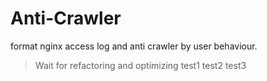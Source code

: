 # Anti-Crawler
format nginx access log and anti crawler by user behaviour.
> Wait for refactoring and optimizing
> test1 test2 test3
